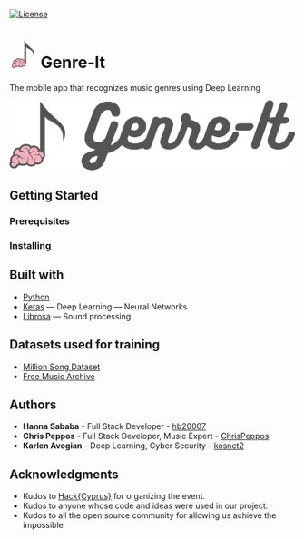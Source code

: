 [![License](https://img.shields.io/badge/license-MIT-blue.svg)](https://github.com/hb20007/cpp-programs/blob/master/LICENSE.md)

# ![](resources/favicon.png) Genre-It
The mobile app that recognizes music genres using Deep Learning

![](resources/genre-it-text-and-logo.png)

## Getting Started

### Prerequisites

### Installing

## Built with

* [Python](https://www.python.org/)
* [Keras](https://keras.io/) — Deep Learning — Neural Networks
* [Librosa](https://librosa.github.io/librosa/) — Sound processing

## Datasets used for training

 * [Million Song Dataset](http://millionsongdataset.com)
 * [Free Music Archive](https://github.com/mdeff/fma)

## Authors

* **Hanna Sababa** - Full Stack Developer - [hb20007](https://github.com/hb20007)
* **Chris Peppos** - Full Stack Developer, Music Expert - [ChrisPeppos](https://github.com/ChrisPeppos)
* **Karlen Avogian** - Deep Learning, Cyber Security - [kosnet2](https://github.com/kosnet2)


## Acknowledgments

* Kudos to [Hack{Cyprus}](http://comeback.hackcyprus.com/) for organizing the event.
* Kudos to anyone whose code and ideas were used in our project.
* Kudos to all the open source community for allowing us achieve the impossible
